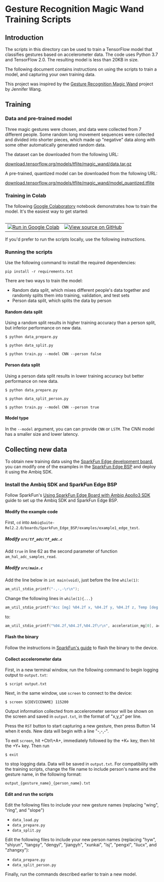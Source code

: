 # Gesture Recognition Magic Wand Training Scripts

## Introduction

The scripts in this directory can be used to train a TensorFlow model that
classifies gestures based on accelerometer data. The code uses Python 3.7 and
TensorFlow 2.0. The resulting model is less than 20KB in size.

The following document contains instructions on using the scripts to train a
model, and capturing your own training data.

This project was inspired by the [Gesture Recognition Magic Wand](https://github.com/jewang/gesture-demo)
project by Jennifer Wang.

## Training

### Data and pre-trained model

Three magic gestures were chosen, and data were collected from 7
different people. Some random long movement sequences were collected and divided
into shorter pieces, which made up "negative" data along with some other
automatically generated random data.

The dataset can be downloaded from the following URL:

[download.tensorflow.org/models/tflite/magic_wand/data.tar.gz](http://download.tensorflow.org/models/tflite/magic_wand/data.tar.gz)

A pre-trained, quantized model can be downloaded from the following URL:

[download.tensorflow.org/models/tflite/magic_wand/model_quantized.tflite](http://download.tensorflow.org/models/tflite/magic_wand/model_quantized.tflite)

### Training in Colab

The following [Google Colaboratory](https://colab.research.google.com)
notebook demonstrates how to train the model. It's the easiest way to get
started:

<table class="tfo-notebook-buttons" align="left">
  <td>
    <a target="_blank" href="https://colab.research.google.com/github/tensorflow/tensorflow/blob/master/tensorflow/lite/experimental/micro/examples/magic_wand/train/train_magic_wand_model.ipynb"><img src="https://www.tensorflow.org/images/colab_logo_32px.png" />Run in Google Colab</a>
  </td>
  <td>
    <a target="_blank" href="https://github.com/tensorflow/tensorflow/blob/master/tensorflow/lite/experimental/micro/examples/magic_wand/train/train_magic_wand_model.ipynb"><img src="https://www.tensorflow.org/images/GitHub-Mark-32px.png" />View source on GitHub</a>
  </td>
</table>

If you'd prefer to run the scripts locally, use the following instructions.

### Running the scripts

Use the following command to install the required dependencies:

```shell
pip install -r requirements.txt
```

There are two ways to train the model:

- Random data split, which mixes different people's data together and randomly
  splits them into training, validation, and test sets
- Person data split, which splits the data by person

#### Random data split

Using a random split results in higher training accuracy than a person split,
but inferior performance on new data.

```shell
$ python data_prepare.py

$ python data_split.py

$ python train.py --model CNN --person false
```

#### Person data split

Using a person data split results in lower training accuracy but better
performance on new data.

```shell
$ python data_prepare.py

$ python data_split_person.py

$ python train.py --model CNN --person true
```

#### Model type

In the `--model` argument, you can can provide `CNN` or `LSTM`. The CNN
model has a smaller size and lower latency.

## Collecting new data

To obtain new training data using the
[SparkFun Edge development board](https://sparkfun.com/products/15170), you can
modify one of the examples in the [SparkFun Edge BSP](https://github.com/sparkfun/SparkFun_Edge_BSP)
and deploy it using the Ambiq SDK.

### Install the Ambiq SDK and SparkFun Edge BSP

Follow SparkFun's
[Using SparkFun Edge Board with Ambiq Apollo3 SDK](https://learn.sparkfun.com/tutorials/using-sparkfun-edge-board-with-ambiq-apollo3-sdk/all)
guide to set up the Ambiq SDK and SparkFun Edge BSP.

#### Modify the example code

First, `cd` into
`AmbiqSuite-Rel2.2.0/boards/SparkFun_Edge_BSP/examples/example1_edge_test`.

##### Modify `src/tf_adc/tf_adc.c`

Add `true` in line 62 as the second parameter of function
`am_hal_adc_samples_read`.

##### Modify `src/main.c`

Add the line below in `int main(void)`, just before the line `while(1)`:

```cc
am_util_stdio_printf("-,-,-\r\n");
```

Change the following lines in `while(1){...}`

```cc
am_util_stdio_printf("Acc [mg] %04.2f x, %04.2f y, %04.2f z, Temp [deg C] %04.2f, MIC0 [counts / 2^14] %d\r\n", acceleration_mg[0], acceleration_mg[1], acceleration_mg[2], temperature_degC, (audioSample) );
```

to:

```cc
am_util_stdio_printf("%04.2f,%04.2f,%04.2f\r\n", acceleration_mg[0], acceleration_mg[1], acceleration_mg[2]);
```

#### Flash the binary

Follow the instructions in
[SparkFun's guide](https://learn.sparkfun.com/tutorials/using-sparkfun-edge-board-with-ambiq-apollo3-sdk/all#example-applications)
to flash the binary to the device.

#### Collect accelerometer data

First, in a new terminal window, run the following command to begin logging
output to `output.txt`:

```shell
$ script output.txt
```

Next, in the same window, use `screen` to connect to the device:

```shell
$ screen ${DEVICENAME} 115200
```

Output information collected from accelerometer sensor will be shown on the
screen and saved in `output.txt`, in the format of "x,y,z" per line.

Press the `RST` button to start capturing a new gesture, then press Button 14
when it ends. New data will begin with a line "-,-,-".

To exit `screen`, hit +Ctrl\\+A+, immediately followed by the +K+ key,
then hit the +Y+ key. Then run

```shell
$ exit
```

to stop logging data. Data will be saved in `output.txt`. For compatibility
with the training scripts, change the file name to include person's name and
the gesture name, in the following format:

```
output_{gesture_name}_{person_name}.txt
```

#### Edit and run the scripts

Edit the following files to include your new gesture names (replacing
"wing", "ring", and "slope")

- `data_load.py`
- `data_prepare.py`
- `data_split.py`

Edit the following files to include your new person names (replacing "hyw",
"shiyun", "tangsy", "dengyl", "jiangyh", "xunkai", "lsj", "pengxl", "liucx",
and "zhangxy"):

- `data_prepare.py`
- `data_split_person.py`

Finally, run the commands described earlier to train a new model.
